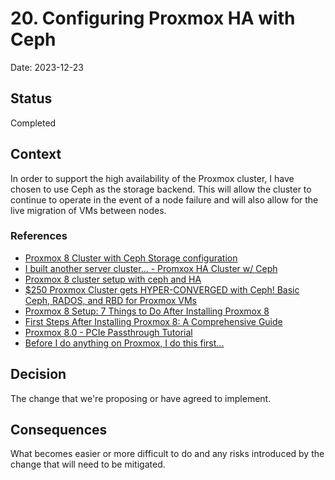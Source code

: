 # 20. Configuring Proxmox HA with Ceph

Date: 2023-12-23

## Status

Completed

## Context

In order to support the high availability of the Proxmox cluster, I have chosen to use Ceph as the storage backend. This will allow the cluster to continue to operate in the event of a node failure and will also allow for the live migration of VMs between nodes.

### References

- [Proxmox 8 Cluster with Ceph Storage configuration](https://youtu.be/-qk_P9SKYK4)
- [I built another server cluster... - Promxox HA Cluster w/ Ceph](https://youtu.be/lELrvffVP04)
- [Proxmox 8 cluster setup with ceph and HA](https://youtu.be/Mz-nXlqovLI)
- [$250 Proxmox Cluster gets HYPER-CONVERGED with Ceph! Basic Ceph, RADOS, and RBD for Proxmox VMs](https://www.youtube.com/watch?v=Vd8GG9twjRU)
- [Proxmox 8 Setup: 7 Things to Do After Installing Proxmox 8](https://youtu.be/1hP1anXex4k)
- [First Steps After Installing Proxmox 8: A Comprehensive Guide](https://theramblingtech.com/setup-proxmox8/)
- [Proxmox 8.0 - PCIe Passthrough Tutorial](https://youtu.be/_hOBAGKLQkI)
- [Before I do anything on Proxmox, I do this first...](https://youtu.be/GoZaMgEgrHw)

## Decision

The change that we're proposing or have agreed to implement.

## Consequences

What becomes easier or more difficult to do and any risks introduced by the change that will need to be mitigated.
